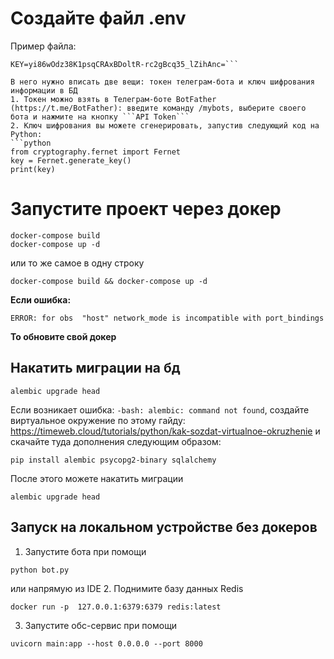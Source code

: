 # Создайте файл .env
Пример файла:
```BOT_TOKEN=6030500018:AAFM4cНQnSGXNO-XSO1GpJEP9hmq_FMzfvU
KEY=yi86wOdz38K1psqCRAxBDoltR-rc2gBcq35_lZihAnc=```

В него нужно вписать две вещи: токен телеграм-бота и ключ шифрования информации в БД
1. Токен можно взять в Телеграм-боте BotFather (https://t.me/BotFather): введите команду /mybots, выберите своего бота и нажмите на кнопку ```API Token```
2. Ключ шифрования вы можете сгенерировать, запустив следующий код на Python:
```python
from cryptography.fernet import Fernet
key = Fernet.generate_key()
print(key)
```

# Запустите проект через докер
```
docker-compose build
docker-compose up -d
```

или то же самое в одну строку

```
docker-compose build && docker-compose up -d
```

**Если ошибка:**
```
ERROR: for obs  "host" network_mode is incompatible with port_bindings
```
**То обновите свой докер**

## Накатить миграции на бд
```
alembic upgrade head
```
Если возникает ошибка: ```-bash: alembic: command not found```,
cоздайте виртуальное окружение по этому гайду:
https://timeweb.cloud/tutorials/python/kak-sozdat-virtualnoe-okruzhenie
и скачайте туда дополнения следующим образом:
```
pip install alembic psycopg2-binary sqlalchemy
```
После этого можете накатить миграции
```
alembic upgrade head
```

## Запуск на локальном устройстве без докеров
1. Запустите бота при помощи
```
python bot.py
```
или напрямую из IDE
2. Поднимите базу данных Redis
```
docker run -p  127.0.0.1:6379:6379 redis:latest
```
3. Запустите обс-сервис при помощи
```
uvicorn main:app --host 0.0.0.0 --port 8000
```
